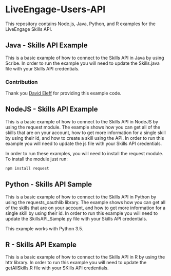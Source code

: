 # LiveEngage-Users-API
This repository contains Node.js, Java, Python, and R examples for the LiveEngage Skills API.

## Java - Skills API Example
This is a basic example of how to connect to the Skills API in Java by using Scribe. In order to run the example you will need to update the Skills.java file with your Skills API credentials.

### Contribution 
Thank you [David Eleff](https://github.com/deleff) for providing this example code.

## NodeJS - Skills API Example
This is a basic example of how to connect to the Skills API in NodeJS by using the request module. The example shows how you can get all of the skills that are on your account, how to get more information for a single skill by using their id, and how to create a skill using the API. In order to run this example you will need to update the js file with your Skills API credentials.

In order to run these examples, you will need to install the request module. To install the module just run:

```sh
npm install request
```

## Python - Skills API Sample
This is a basic example of how to connect to the Skills API in Python by using the requests_oauthlib library. The example shows how you can get all of the skills that are on your account, and how to get more information for a single skill by using their id. In order to run this example you will need to update the SkillsAPI_Sample.py file with your Skills API credentials.

This example works with Python 3.5. 

## R - Skills API Example
This is a basic example of how to connect to the Skills API in R by using the httr library. In order to run this example you will need to update the getAllSkills.R file with your SKills API credentials.